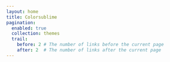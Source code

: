 ```yaml
---
layout: home
title: Colorsublime
pagination:
  enabled: true
  collection: themes
  trail:
    before: 2 # The number of links before the current page
    after: 2  # The number of links after the current page
---
```

